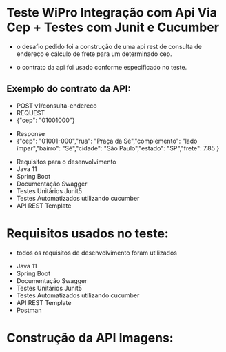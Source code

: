 # Teste WiPro Integração com Api Via Cep + Testes com Junit e Cucumber

- o desafio pedido foi a construção de uma api rest de consulta de endereço e cálculo de frete para um determinado cep.

- o contrato da api foi usado conforme especificado no teste.

## Exemplo do contrato da API:

- POST v1/consulta-endereco
- REQUEST
- {"cep": "01001000"}
* Response
* {"cep": "01001-000","rua": "Praça da Sé","complemento": "lado ímpar","bairro": "Sé","cidade": "São Paulo","estado": "SP","frete": 7.85 }

- Requisitos para o desenvolvimento
- Java 11
- Spring Boot
- Documentação Swagger
- Testes Unitários Junit5
- Testes Automatizados utilizando cucumber
- API REST Template

# Requisitos usados no teste:
* todos os requisitos de desenvolvimento foram utilizados
- Java 11
- Spring Boot
- Documentação Swagger
- Testes Unitários Junit5
- Testes Automatizados utilizando cucumber
- API REST Template
- Postman

# Construção da API Imagens:




